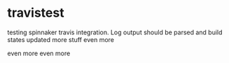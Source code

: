 # travistest
testing spinnaker travis integration. Log output should be parsed and build states updated
more stuff
even more

even more
even more
